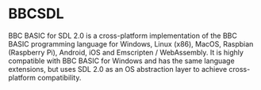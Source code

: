 # BBCSDL
BBC BASIC for SDL 2.0 is a cross-platform implementation of the BBC BASIC programming language for
Windows, Linux (x86), MacOS, Raspbian (Raspberry Pi), Android, iOS and Emscripten / WebAssembly.
It is highly compatible with BBC BASIC for Windows and has the same language extensions, but uses
SDL 2.0 as an OS abstraction layer to achieve cross-platform compatibility.
